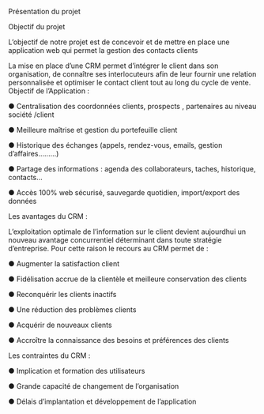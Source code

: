 Présentation du projet

Objectif du projet


L’objectif de notre projet est de concevoir et de mettre en place une application web qui permet la gestion des contacts clients

La mise en place d’une CRM permet d’intégrer le client dans son organisation, de connaître ses interlocuteurs afin de leur fournir une relation personnalisée et optimiser le contact client tout au long du cycle de vente.
 Objectif de l’Application :

●	Centralisation des coordonnées clients, prospects , partenaires au niveau société /client

●	Meilleure maîtrise et gestion du portefeuille client

●	Historique des échanges (appels, rendez-vous, emails, gestion d’affaires.........)

●	Partage des informations : agenda des collaborateurs, taches, historique, contacts...

●	Accès 100% web sécurisé, sauvegarde quotidien, import/export des données

Les avantages du CRM :

L’exploitation optimale de l’information sur le client devient aujourdhui un nouveau avantage concurrentiel déterminant dans toute stratégie d’entreprise. Pour cette raison le recours au CRM permet de :

●	Augmenter la satisfaction client

●	Fidélisation accrue de la clientèle et meilleure conservation des clients

●	Reconquérir les clients inactifs

●	Une réduction des problèmes clients

●	Acquérir de nouveaux clients

●	Accroître la connaissance des besoins et préférences des clients

Les contraintes du CRM :

●	Implication et formation des utilisateurs

●	Grande capacité de changement de l’organisation

●	Délais d’implantation et développement de l’application
